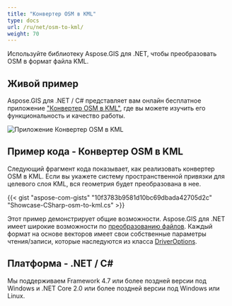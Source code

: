 ```yaml
---
title: "Конвертер OSM в KML"
type: docs
url: /ru/net/osm-to-kml/
weight: 70
---
```


Используйте библиотеку Aspose.GIS для .NET, чтобы преобразовать OSM в формат файла KML.

## **Живой пример**

Aspose.GIS для .NET / C# представляет вам онлайн бесплатное приложение ["Конвертер OSM в KML"](https://products.aspose.app/gis/conversion/osm-to-kml), где вы можете изучить его функциональность и качество работы.

![Приложение Конвертер OSM в KML](conversion.png)

## **Пример кода - Конвертер OSM в KML**

Следующий фрагмент кода показывает, как реализовать конвертер OSM в KML. Если вы укажете систему пространственной привязки для целевого слоя KML, вся геометрия будет преобразована в нее. 

{{< gist "aspose-com-gists" "10f3783b9581d10bc69dbada42705d2c" "Showcase-CSharp-osm-to-kml.cs" >}}

Этот пример демонстрирует общие возможности. Aspose.GIS для .NET имеет широкие возможности по [преобразованию файлов](https://docs.aspose.com/gis/net/vector-layers/). Каждый формат на основе векторов имеет свои собственные параметры чтения/записи, которые наследуются из класса [DriverOptions](https://reference.aspose.com/gis/net/aspose.gis/driveroptions).

## **Платформа - .NET / C#**

Мы поддерживаем Framework 4.7 или более поздней версии под Windows и .NET Core 2.0 или более поздней версии под Windows или Linux.
